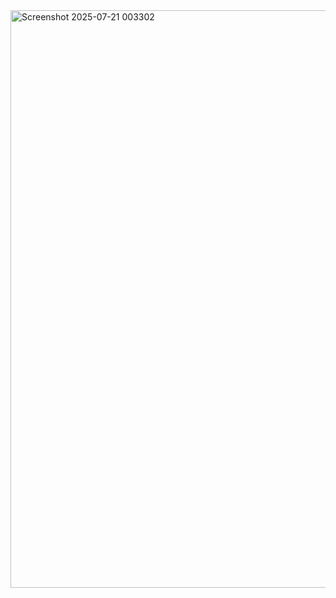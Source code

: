 
<img width="1899" height="924" alt="Screenshot 2025-07-21 003302" src="https://github.com/user-attachments/assets/1e81b214-e0c5-4b4a-b502-f03986f6e8b8" />
